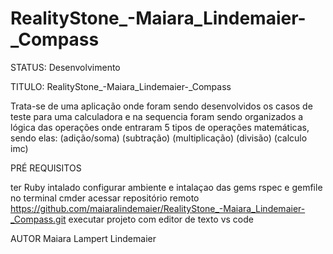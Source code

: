 # RealityStone_-Maiara_Lindemaier-_Compass
STATUS: Desenvolvimento

TITULO: RealityStone_-Maiara_Lindemaier-_Compass

Trata-se de uma aplicação onde foram sendo desenvolvidos os casos de teste para uma calculadora 
e na sequencia foram sendo organizados a lógica das operações onde entraram 5 tipos de operações matemáticas, sendo elas:
(adição/soma)
(subtração)
(multiplicação)
(divisão)
(calculo imc)

PRÉ REQUISITOS

ter Ruby intalado
configurar ambiente e intalaçao das gems rspec e gemfile no terminal cmder
acessar repositório remoto https://github.com/maiaralindemaier/RealityStone_-Maiara_Lindemaier-_Compass.git
executar projeto com editor de texto vs code

AUTOR
Maiara Lampert Lindemaier
